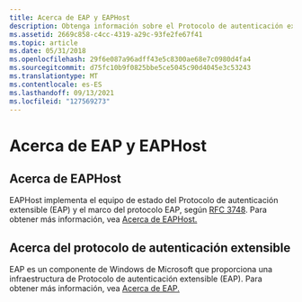 ```yaml
---
title: Acerca de EAP y EAPHost
description: Obtenga información sobre el Protocolo de autenticación extensible (EAP) y EAPHost. Vea recursos adicionales disponibles sobre EAP y EAPHost.
ms.assetid: 2669c858-c4cc-4319-a29c-93fe2fe67f41
ms.topic: article
ms.date: 05/31/2018
ms.openlocfilehash: 29f6e087a96adff43e5c8300ae68e7c0980d4fa4
ms.sourcegitcommit: d75fc10b9f0825bbe5ce5045c90d4045e3c53243
ms.translationtype: MT
ms.contentlocale: es-ES
ms.lasthandoff: 09/13/2021
ms.locfileid: "127569273"
---
```

# <a name="about-eap-and-eaphost"></a>Acerca de EAP y EAPHost

## <a name="about-eaphost"></a>Acerca de EAPHost

EAPHost implementa el equipo de estado del Protocolo de autenticación extensible (EAP) y el marco del protocolo EAP, según [RFC 3748](https://go.microsoft.com/fwlink/p/?linkid=84063). Para obtener más información, vea [Acerca de EAPHost.](about-eaphost.md)

## <a name="about-extensible-authentication-protocol"></a>Acerca del protocolo de autenticación extensible

EAP es un componente de Windows de Microsoft que proporciona una infraestructura de Protocolo de autenticación extensible (EAP). Para obtener más información, vea [Acerca de EAP.](about-extensible-authentication-protocol.md)

 

 




